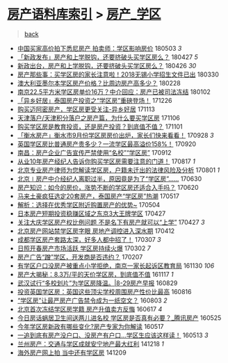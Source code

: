 [房产语料库索引](../../README.md)  > [房产_学区](房产_学区.md)
====
> [back](../README.md)

- [中国买家高价拍下悉尼房产 拍卖师：学区影响房价](http://jkwz.applinzi.com/ittc/7098798925203112976.html#%E4%B8%AD%E5%9B%BD%E4%B9%B0%E5%AE%B6%E9%AB%98%E4%BB%B7%E6%8B%8D%E4%B8%8B%E6%82%89%E5%B0%BC%E6%88%BF%E4%BA%A7+%E6%8B%8D%E5%8D%96%E5%B8%88%EF%BC%9A%E5%AD%A6%E5%8C%BA%E5%BD%B1%E5%93%8D%E6%88%BF%E4%BB%B7) 180503 *3* 
- [「新政发布」房产和上学脱钩，还要挤破头买学区房么？](http://jkwz.applinzi.com/ittc/7096671318693118993.html#%E3%80%8C%E6%96%B0%E6%94%BF%E5%8F%91%E5%B8%83%E3%80%8D%E6%88%BF%E4%BA%A7%E5%92%8C%E4%B8%8A%E5%AD%A6%E8%84%B1%E9%92%A9%EF%BC%8C%E8%BF%98%E8%A6%81%E6%8C%A4%E7%A0%B4%E5%A4%B4%E4%B9%B0%E5%AD%A6%E5%8C%BA%E6%88%BF%E4%B9%88%EF%BC%9F) 180427 *5* 
- [新政出台，房产和上学脱钩，还要挤破头买学区房么？](http://jkwz.applinzi.com/ittc/7096307536137552912.html#%E6%96%B0%E6%94%BF%E5%87%BA%E5%8F%B0%EF%BC%8C%E6%88%BF%E4%BA%A7%E5%92%8C%E4%B8%8A%E5%AD%A6%E8%84%B1%E9%92%A9%EF%BC%8C%E8%BF%98%E8%A6%81%E6%8C%A4%E7%A0%B4%E5%A4%B4%E4%B9%B0%E5%AD%A6%E5%8C%BA%E6%88%BF%E4%B9%88%EF%BC%9F) 180426 *30* 
- [房产那些事：买学区房的家长注意啦！2018无锡小学招生文件已出](http://jkwz.applinzi.com/ittc/7085963924531053578.html#%E6%88%BF%E4%BA%A7%E9%82%A3%E4%BA%9B%E4%BA%8B%EF%BC%9A%E4%B9%B0%E5%AD%A6%E5%8C%BA%E6%88%BF%E7%9A%84%E5%AE%B6%E9%95%BF%E6%B3%A8%E6%84%8F%E5%95%A6%EF%BC%812018%E6%97%A0%E9%94%A1%E5%B0%8F%E5%AD%A6%E6%8B%9B%E7%94%9F%E6%96%87%E4%BB%B6%E5%B7%B2%E5%87%BA) 180330  
- [澳大利亚墨尔本学区房产价格？比周边房产高多少？](http://jkwz.applinzi.com/ittc/7075185726520296459.html#%E6%BE%B3%E5%A4%A7%E5%88%A9%E4%BA%9A%E5%A2%A8%E5%B0%94%E6%9C%AC%E5%AD%A6%E5%8C%BA%E6%88%BF%E4%BA%A7%E4%BB%B7%E6%A0%BC%EF%BC%9F%E6%AF%94%E5%91%A8%E8%BE%B9%E6%88%BF%E4%BA%A7%E9%AB%98%E5%A4%9A%E5%B0%91%EF%BC%9F) 180228  
- [南京22.5平方米学区房单价16万？中介回应：房产已被司法冻结](http://jkwz.applinzi.com/ittc/7053876695214326790.html#%E5%8D%97%E4%BA%AC22.5%E5%B9%B3%E6%96%B9%E7%B1%B3%E5%AD%A6%E5%8C%BA%E6%88%BF%E5%8D%95%E4%BB%B716%E4%B8%87%EF%BC%9F%E4%B8%AD%E4%BB%8B%E5%9B%9E%E5%BA%94%EF%BC%9A%E6%88%BF%E4%BA%A7%E5%B7%B2%E8%A2%AB%E5%8F%B8%E6%B3%95%E5%86%BB%E7%BB%93) 180102  
- [「异乡好居」泰国房产投资之“学区房”重磅登场！](http://jkwz.applinzi.com/ittc/7051393259840996368.html#%E3%80%8C%E5%BC%82%E4%B9%A1%E5%A5%BD%E5%B1%85%E3%80%8D%E6%B3%B0%E5%9B%BD%E6%88%BF%E4%BA%A7%E6%8A%95%E8%B5%84%E4%B9%8B%E2%80%9C%E5%AD%A6%E5%8C%BA%E6%88%BF%E2%80%9D%E9%87%8D%E7%A3%85%E7%99%BB%E5%9C%BA%EF%BC%81) 171226  
- [购买迈阿密房产，学区房更受关注-异乡好居](http://jkwz.applinzi.com/ittc/7035394588502656016.html#%E8%B4%AD%E4%B9%B0%E8%BF%88%E9%98%BF%E5%AF%86%E6%88%BF%E4%BA%A7%EF%BC%8C%E5%AD%A6%E5%8C%BA%E6%88%BF%E6%9B%B4%E5%8F%97%E5%85%B3%E6%B3%A8-%E5%BC%82%E4%B9%A1%E5%A5%BD%E5%B1%85) 171113  
- [天津落户/天津积分落户之房产篇，为什么要买学区房](http://jkwz.applinzi.com/ittc/7032787651105653776.html#%E5%A4%A9%E6%B4%A5%E8%90%BD%E6%88%B7%2F%E5%A4%A9%E6%B4%A5%E7%A7%AF%E5%88%86%E8%90%BD%E6%88%B7%E4%B9%8B%E6%88%BF%E4%BA%A7%E7%AF%87%EF%BC%8C%E4%B8%BA%E4%BB%80%E4%B9%88%E8%A6%81%E4%B9%B0%E5%AD%A6%E5%8C%BA%E6%88%BF) 171106  
- [购买学区房是教育投资，还是房产投资？到底值不值？](http://jkwz.applinzi.com/ittc/7031027012406346768.html#%E8%B4%AD%E4%B9%B0%E5%AD%A6%E5%8C%BA%E6%88%BF%E6%98%AF%E6%95%99%E8%82%B2%E6%8A%95%E8%B5%84%EF%BC%8C%E8%BF%98%E6%98%AF%E6%88%BF%E4%BA%A7%E6%8A%95%E8%B5%84%EF%BC%9F%E5%88%B0%E5%BA%95%E5%80%BC%E4%B8%8D%E5%80%BC%EF%BC%9F) 171101  
- [「衡水房产」衡水市9月份学区房房价出炉，家长们快来看看！](http://jkwz.applinzi.com/ittc/7018276503819912208.html#%E3%80%8C%E8%A1%A1%E6%B0%B4%E6%88%BF%E4%BA%A7%E3%80%8D%E8%A1%A1%E6%B0%B4%E5%B8%829%E6%9C%88%E4%BB%BD%E5%AD%A6%E5%8C%BA%E6%88%BF%E6%88%BF%E4%BB%B7%E5%87%BA%E7%82%89%EF%BC%8C%E5%AE%B6%E9%95%BF%E4%BB%AC%E5%BF%AB%E6%9D%A5%E7%9C%8B%E7%9C%8B%EF%BC%81) 170928 *3* 
- [英国学区房比普通房产贵多少？一流学区最高溢价158%！](http://jkwz.applinzi.com/ittc/7015438004116784145.html#%E8%8B%B1%E5%9B%BD%E5%AD%A6%E5%8C%BA%E6%88%BF%E6%AF%94%E6%99%AE%E9%80%9A%E6%88%BF%E4%BA%A7%E8%B4%B5%E5%A4%9A%E5%B0%91%EF%BC%9F%E4%B8%80%E6%B5%81%E5%AD%A6%E5%8C%BA%E6%9C%80%E9%AB%98%E6%BA%A2%E4%BB%B7158%25%EF%BC%81) 170920  
- [南昌：房产企业广告宣传严禁使用“名校”“学区房”](http://jkwz.applinzi.com/ittc/7012477185187906576.html#%E5%8D%97%E6%98%8C%EF%BC%9A%E6%88%BF%E4%BA%A7%E4%BC%81%E4%B8%9A%E5%B9%BF%E5%91%8A%E5%AE%A3%E4%BC%A0%E4%B8%A5%E7%A6%81%E4%BD%BF%E7%94%A8%E2%80%9C%E5%90%8D%E6%A0%A1%E2%80%9D%E2%80%9C%E5%AD%A6%E5%8C%BA%E6%88%BF%E2%80%9D) 170912  
- [从业10年房产经纪人告诉你购买学区房需要注意的门道！](http://jkwz.applinzi.com/ittc/7002851322347652112.html#%E4%BB%8E%E4%B8%9A10%E5%B9%B4%E6%88%BF%E4%BA%A7%E7%BB%8F%E7%BA%AA%E4%BA%BA%E5%91%8A%E8%AF%89%E4%BD%A0%E8%B4%AD%E4%B9%B0%E5%AD%A6%E5%8C%BA%E6%88%BF%E9%9C%80%E8%A6%81%E6%B3%A8%E6%84%8F%E7%9A%84%E9%97%A8%E9%81%93%EF%BC%81) 170817 *1* 
- [北京专业房产律师为您解读学区房，户籍未迁出的法律风险及分析](http://jkwz.applinzi.com/ittc/6996890523846312976.html#%E5%8C%97%E4%BA%AC%E4%B8%93%E4%B8%9A%E6%88%BF%E4%BA%A7%E5%BE%8B%E5%B8%88%E4%B8%BA%E6%82%A8%E8%A7%A3%E8%AF%BB%E5%AD%A6%E5%8C%BA%E6%88%BF%EF%BC%8C%E6%88%B7%E7%B1%8D%E6%9C%AA%E8%BF%81%E5%87%BA%E7%9A%84%E6%B3%95%E5%BE%8B%E9%A3%8E%E9%99%A9%E5%8F%8A%E5%88%86%E6%9E%90) 170801 *1* 
- [北京∣房产中介经纪人离职过半，原因竟是为了“学区房”……](http://jkwz.applinzi.com/ittc/6984919655276643332.html#%E5%8C%97%E4%BA%AC%E2%88%A3%E6%88%BF%E4%BA%A7%E4%B8%AD%E4%BB%8B%E7%BB%8F%E7%BA%AA%E4%BA%BA%E7%A6%BB%E8%81%8C%E8%BF%87%E5%8D%8A%EF%BC%8C%E5%8E%9F%E5%9B%A0%E7%AB%9F%E6%98%AF%E4%B8%BA%E4%BA%86%E2%80%9C%E5%AD%A6%E5%8C%BA%E6%88%BF%E2%80%9D%E2%80%A6%E2%80%A6) 170630  
- [房产知识：如今的房价，涨势不断的学区房还适合入手吗？](http://jkwz.applinzi.com/ittc/6981197628841657348.html#%E6%88%BF%E4%BA%A7%E7%9F%A5%E8%AF%86%EF%BC%9A%E5%A6%82%E4%BB%8A%E7%9A%84%E6%88%BF%E4%BB%B7%EF%BC%8C%E6%B6%A8%E5%8A%BF%E4%B8%8D%E6%96%AD%E7%9A%84%E5%AD%A6%E5%8C%BA%E6%88%BF%E8%BF%98%E9%80%82%E5%90%88%E5%85%A5%E6%89%8B%E5%90%97%EF%BC%9F) 170620  
- [马来土豪疯狂选定20套房产，泰国房产“学区房”热潮](http://jkwz.applinzi.com/ittc/6968639926420636676.html#%E9%A9%AC%E6%9D%A5%E5%9C%9F%E8%B1%AA%E7%96%AF%E7%8B%82%E9%80%89%E5%AE%9A20%E5%A5%97%E6%88%BF%E4%BA%A7%EF%BC%8C%E6%B3%B0%E5%9B%BD%E6%88%BF%E4%BA%A7%E2%80%9C%E5%AD%A6%E5%8C%BA%E6%88%BF%E2%80%9D%E7%83%AD%E6%BD%AE) 170517  
- [解析：选择在优秀学区附近购置房产的优势~](http://jkwz.applinzi.com/ittc/6963750533230773253.html#%E8%A7%A3%E6%9E%90%EF%BC%9A%E9%80%89%E6%8B%A9%E5%9C%A8%E4%BC%98%E7%A7%80%E5%AD%A6%E5%8C%BA%E9%99%84%E8%BF%91%E8%B4%AD%E7%BD%AE%E6%88%BF%E4%BA%A7%E7%9A%84%E4%BC%98%E5%8A%BF%7E) 170504  
- [日本房产短期投资稳赚区域之东京3大王牌学区](http://jkwz.applinzi.com/ittc/6961202949459018756.html#%E6%97%A5%E6%9C%AC%E6%88%BF%E4%BA%A7%E7%9F%AD%E6%9C%9F%E6%8A%95%E8%B5%84%E7%A8%B3%E8%B5%9A%E5%8C%BA%E5%9F%9F%E4%B9%8B%E4%B8%9C%E4%BA%AC3%E5%A4%A7%E7%8E%8B%E7%89%8C%E5%AD%A6%E5%8C%BA) 170427  
- [关注大庆学区房产权比例问题 不是名下有房产就可以“上学”](http://jkwz.applinzi.com/ittc/6961138005736686597.html#%E5%85%B3%E6%B3%A8%E5%A4%A7%E5%BA%86%E5%AD%A6%E5%8C%BA%E6%88%BF%E4%BA%A7%E6%9D%83%E6%AF%94%E4%BE%8B%E9%97%AE%E9%A2%98+%E4%B8%8D%E6%98%AF%E5%90%8D%E4%B8%8B%E6%9C%89%E6%88%BF%E4%BA%A7%E5%B0%B1%E5%8F%AF%E4%BB%A5%E2%80%9C%E4%B8%8A%E5%AD%A6%E2%80%9D) 170427 *3* 
- [北京房产网站禁学区房字眼 房地产调控进入深水期](http://jkwz.applinzi.com/ittc/6955559440425157637.html#%E5%8C%97%E4%BA%AC%E6%88%BF%E4%BA%A7%E7%BD%91%E7%AB%99%E7%A6%81%E5%AD%A6%E5%8C%BA%E6%88%BF%E5%AD%97%E7%9C%BC+%E6%88%BF%E5%9C%B0%E4%BA%A7%E8%B0%83%E6%8E%A7%E8%BF%9B%E5%85%A5%E6%B7%B1%E6%B0%B4%E6%9C%9F) 170412  
- [成都学区房产套路太深，好多人都中招了！](http://jkwz.applinzi.com/ittc/6942216240272786437.html#%E6%88%90%E9%83%BD%E5%AD%A6%E5%8C%BA%E6%88%BF%E4%BA%A7%E5%A5%97%E8%B7%AF%E5%A4%AA%E6%B7%B1%EF%BC%8C%E5%A5%BD%E5%A4%9A%E4%BA%BA%E9%83%BD%E4%B8%AD%E6%8B%9B%E4%BA%86%EF%BC%81) 170307 *3* 
- [日照开春房产市场活跃 学区房持续火爆](http://jkwz.applinzi.com/ittc/6940520760249680901.html#%E6%97%A5%E7%85%A7%E5%BC%80%E6%98%A5%E6%88%BF%E4%BA%A7%E5%B8%82%E5%9C%BA%E6%B4%BB%E8%B7%83+%E5%AD%A6%E5%8C%BA%E6%88%BF%E6%8C%81%E7%BB%AD%E7%81%AB%E7%88%86) 170302 *7* 
- [房产广告“蹭”学区，开发商是否违约？](http://jkwz.applinzi.com/ittc/6931853575964853253.html#%E6%88%BF%E4%BA%A7%E5%B9%BF%E5%91%8A%E2%80%9C%E8%B9%AD%E2%80%9D%E5%AD%A6%E5%8C%BA%EF%BC%8C%E5%BC%80%E5%8F%91%E5%95%86%E6%98%AF%E5%90%A6%E8%BF%9D%E7%BA%A6%EF%BC%9F) 170207  
- [有学区户口没房产被重点小学拒绝，南京一家长起诉区教育局](http://jkwz.applinzi.com/ittc/6906194768937092100.html#%E6%9C%89%E5%AD%A6%E5%8C%BA%E6%88%B7%E5%8F%A3%E6%B2%A1%E6%88%BF%E4%BA%A7%E8%A2%AB%E9%87%8D%E7%82%B9%E5%B0%8F%E5%AD%A6%E6%8B%92%E7%BB%9D%EF%BC%8C%E5%8D%97%E4%BA%AC%E4%B8%80%E5%AE%B6%E9%95%BF%E8%B5%B7%E8%AF%89%E5%8C%BA%E6%95%99%E8%82%B2%E5%B1%80) 161130 *106* 
- [房产大揭秘：8.3万/平的天价学区房，到底值不值](http://jkwz.applinzi.com/ittc/6901377149444817924.html#%E6%88%BF%E4%BA%A7%E5%A4%A7%E6%8F%AD%E7%A7%98%EF%BC%9A8.3%E4%B8%87%2F%E5%B9%B3%E7%9A%84%E5%A4%A9%E4%BB%B7%E5%AD%A6%E5%8C%BA%E6%88%BF%EF%BC%8C%E5%88%B0%E5%BA%95%E5%80%BC%E4%B8%8D%E5%80%BC) 161117 *1* 
- [武汉试行“多校划片”为学区房降温。|8-29房产早报](http://jkwz.applinzi.com/ittc/6871695517075112965.html#%E6%AD%A6%E6%B1%89%E8%AF%95%E8%A1%8C%E2%80%9C%E5%A4%9A%E6%A0%A1%E5%88%92%E7%89%87%E2%80%9D%E4%B8%BA%E5%AD%A6%E5%8C%BA%E6%88%BF%E9%99%8D%E6%B8%A9%E3%80%82%7C8-29%E6%88%BF%E4%BA%A7%E6%97%A9%E6%8A%A5) 160829  
- [投资英国学区房：英国这些顶尖学校周围房产性价比最高](http://jkwz.applinzi.com/ittc/6866970665982362629.html#%E6%8A%95%E8%B5%84%E8%8B%B1%E5%9B%BD%E5%AD%A6%E5%8C%BA%E6%88%BF%EF%BC%9A%E8%8B%B1%E5%9B%BD%E8%BF%99%E4%BA%9B%E9%A1%B6%E5%B0%96%E5%AD%A6%E6%A0%A1%E5%91%A8%E5%9B%B4%E6%88%BF%E4%BA%A7%E6%80%A7%E4%BB%B7%E6%AF%94%E6%9C%80%E9%AB%98) 160816  
- [“学区房”让最严房产广告禁令成为一纸空文？](http://jkwz.applinzi.com/ittc/6862178264839357445.html#%E2%80%9C%E5%AD%A6%E5%8C%BA%E6%88%BF%E2%80%9D%E8%AE%A9%E6%9C%80%E4%B8%A5%E6%88%BF%E4%BA%A7%E5%B9%BF%E5%91%8A%E7%A6%81%E4%BB%A4%E6%88%90%E4%B8%BA%E4%B8%80%E7%BA%B8%E7%A9%BA%E6%96%87%EF%BC%9F) 160803 *2* 
- [北京首次冻结学区房学籍 房产升值卖方反悔](http://jkwz.applinzi.com/ittc/6844654415629517828.html#%E5%8C%97%E4%BA%AC%E9%A6%96%E6%AC%A1%E5%86%BB%E7%BB%93%E5%AD%A6%E5%8C%BA%E6%88%BF%E5%AD%A6%E7%B1%8D+%E6%88%BF%E4%BA%A7%E5%8D%87%E5%80%BC%E5%8D%96%E6%96%B9%E5%8F%8D%E6%82%94) 160617 *4* 
- [今日房话蜗居卫生间送两儿进名校 学区房是否真有必要？_腾讯房产](http://jkwz.applinzi.com/ittc/6836214156428329989.html#%E4%BB%8A%E6%97%A5%E6%88%BF%E8%AF%9D%E8%9C%97%E5%B1%85%E5%8D%AB%E7%94%9F%E9%97%B4%E9%80%81%E4%B8%A4%E5%84%BF%E8%BF%9B%E5%90%8D%E6%A0%A1+%E5%AD%A6%E5%8C%BA%E6%88%BF%E6%98%AF%E5%90%A6%E7%9C%9F%E6%9C%89%E5%BF%85%E8%A6%81%EF%BC%9F_%E8%85%BE%E8%AE%AF%E6%88%BF%E4%BA%A7) 160525  
- [今年学区房新政有哪些变化?房产专家为你解读](http://jkwz.applinzi.com/ittc/6833098165708129284.html#%E4%BB%8A%E5%B9%B4%E5%AD%A6%E5%8C%BA%E6%88%BF%E6%96%B0%E6%94%BF%E6%9C%89%E5%93%AA%E4%BA%9B%E5%8F%98%E5%8C%96%3F%E6%88%BF%E4%BA%A7%E4%B8%93%E5%AE%B6%E4%B8%BA%E4%BD%A0%E8%A7%A3%E8%AF%BB) 160517  
- [一追到底有房产没户口、没房产有户口...学区生应该这样读！](http://jkwz.applinzi.com/ittc/6831755043023619077.html#%E4%B8%80%E8%BF%BD%E5%88%B0%E5%BA%95%E6%9C%89%E6%88%BF%E4%BA%A7%E6%B2%A1%E6%88%B7%E5%8F%A3%E3%80%81%E6%B2%A1%E6%88%BF%E4%BA%A7%E6%9C%89%E6%88%B7%E5%8F%A3...%E5%AD%A6%E5%8C%BA%E7%94%9F%E5%BA%94%E8%AF%A5%E8%BF%99%E6%A0%B7%E8%AF%BB%EF%BC%81) 160513 *3* 
- [兰州房产：交通与学区成就安宁地产最大红利](http://jkwz.applinzi.com/ittc/547650611381132529.html#%E5%85%B0%E5%B7%9E%E6%88%BF%E4%BA%A7%EF%BC%9A%E4%BA%A4%E9%80%9A%E4%B8%8E%E5%AD%A6%E5%8C%BA%E6%88%90%E5%B0%B1%E5%AE%89%E5%AE%81%E5%9C%B0%E4%BA%A7%E6%9C%80%E5%A4%A7%E7%BA%A2%E5%88%A9) 141218 *1* 
- [海外房产网上拍 当中还有学区房](http://jkwz.applinzi.com/ittc/547650611382049398.html#%E6%B5%B7%E5%A4%96%E6%88%BF%E4%BA%A7%E7%BD%91%E4%B8%8A%E6%8B%8D+%E5%BD%93%E4%B8%AD%E8%BF%98%E6%9C%89%E5%AD%A6%E5%8C%BA%E6%88%BF) 141209  
